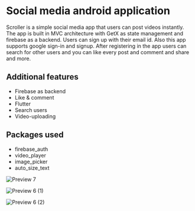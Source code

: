 



# Social media android application


Scroller is a simple social media app that users can post videos
instantly. The app is built in MVC architecture with GetX as state
management and firebase as a backend. Users can sign up
with their email id. Also this app supports google sign-in and
signup. After registering in the app users can search for other
users and you can like every post and comment and share and
more.


## Additional features
- Firebase as backend
- Like & comment
- Flutter
- Search users
- Video-uploading


## Packages used
- firebase_auth
- video_player
- image_picker
- auto_size_text



![Preview 7](https://user-images.githubusercontent.com/96410825/185905015-dd26f2fe-446d-434a-b040-484c1c6f613c.png)


![Preview 6 (1)](https://user-images.githubusercontent.com/96410825/185925613-c5ea672d-7bf3-4b89-aa96-dccce660ed9f.png)


![Preview 6 (2)](https://user-images.githubusercontent.com/96410825/186083250-2168be41-a77d-4ee3-aa6e-890c39decbdb.png)
